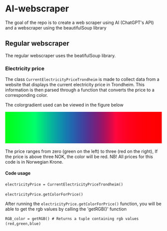 # AI-webscraper
The goal of the repo is to create a web scraper using AI (ChatGPT's API) and a webscraper using the beautifulSoup library

## Regular webscraper
The regular webscraper uses the beatifulSoup library. 
### Electricity price
The class `CurrentElectricityPriceTrondheim` is made to collect data from a website that displays the current electricity price in Trondheim.
This information is then parsed through a function that converts the price to a corresponding color.

The colorgradient used can be viewed in the figure below

![alt text](https://github.com/haakonStrand/AI-webscraper/blob/main/Regular_Webscraper/Gradient.png?raw=true)

The price ranges from zero (green on the left) to three (red on the right), If the price is above three NOK, the color will be red.
NB! All prices for this code is in Norwegian Krone.

#### Code usage
```
electricityPrice = CurrentElectricityPriceTrondheim()

electricityPrice.getColorForPrice()
```
After running the `electricityPrice.getColorForPrice()` function, you will be able to get the rgb values by calling the 'getRGB()' function

```
RGB_color = getRGB() # Returns a tuple containing rgb values (red,green,blue)
```
